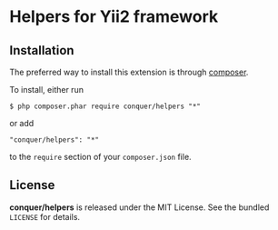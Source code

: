 Helpers for Yii2 framework
=================

## Installation

The preferred way to install this extension is through [composer](http://getcomposer.org/download/). 

To install, either run

```
$ php composer.phar require conquer/helpers "*"
```
or add

```
"conquer/helpers": "*"
```

to the ```require``` section of your `composer.json` file.

## License

**conquer/helpers** is released under the MIT License. See the bundled `LICENSE` for details.
